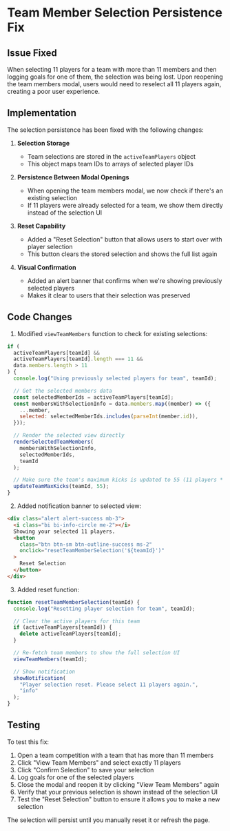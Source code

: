 # Team Member Selection Persistence Fix

## Issue Fixed

When selecting 11 players for a team with more than 11 members and then logging goals for one of them, the selection was being lost. Upon reopening the team members modal, users would need to reselect all 11 players again, creating a poor user experience.

## Implementation

The selection persistence has been fixed with the following changes:

1. **Selection Storage**

   - Team selections are stored in the `activeTeamPlayers` object
   - This object maps team IDs to arrays of selected player IDs

2. **Persistence Between Modal Openings**

   - When opening the team members modal, we now check if there's an existing selection
   - If 11 players were already selected for a team, we show them directly instead of the selection UI

3. **Reset Capability**

   - Added a "Reset Selection" button that allows users to start over with player selection
   - This button clears the stored selection and shows the full list again

4. **Visual Confirmation**
   - Added an alert banner that confirms when we're showing previously selected players
   - Makes it clear to users that their selection was preserved

## Code Changes

1. Modified `viewTeamMembers` function to check for existing selections:

```javascript
if (
  activeTeamPlayers[teamId] &&
  activeTeamPlayers[teamId].length === 11 &&
  data.members.length > 11
) {
  console.log("Using previously selected players for team", teamId);

  // Get the selected members data
  const selectedMemberIds = activeTeamPlayers[teamId];
  const membersWithSelectionInfo = data.members.map((member) => ({
    ...member,
    selected: selectedMemberIds.includes(parseInt(member.id)),
  }));

  // Render the selected view directly
  renderSelectedTeamMembers(
    membersWithSelectionInfo,
    selectedMemberIds,
    teamId
  );

  // Make sure the team's maximum kicks is updated to 55 (11 players * 5 kicks)
  updateTeamMaxKicks(teamId, 55);
}
```

2. Added notification banner to selected view:

```html
<div class="alert alert-success mb-3">
  <i class="bi bi-info-circle me-2"></i>
  Showing your selected 11 players.
  <button
    class="btn btn-sm btn-outline-success ms-2"
    onclick="resetTeamMemberSelection('${teamId}')"
  >
    Reset Selection
  </button>
</div>
```

3. Added reset function:

```javascript
function resetTeamMemberSelection(teamId) {
  console.log("Resetting player selection for team", teamId);

  // Clear the active players for this team
  if (activeTeamPlayers[teamId]) {
    delete activeTeamPlayers[teamId];
  }

  // Re-fetch team members to show the full selection UI
  viewTeamMembers(teamId);

  // Show notification
  showNotification(
    "Player selection reset. Please select 11 players again.",
    "info"
  );
}
```

## Testing

To test this fix:

1. Open a team competition with a team that has more than 11 members
2. Click "View Team Members" and select exactly 11 players
3. Click "Confirm Selection" to save your selection
4. Log goals for one of the selected players
5. Close the modal and reopen it by clicking "View Team Members" again
6. Verify that your previous selection is shown instead of the selection UI
7. Test the "Reset Selection" button to ensure it allows you to make a new selection

The selection will persist until you manually reset it or refresh the page.
